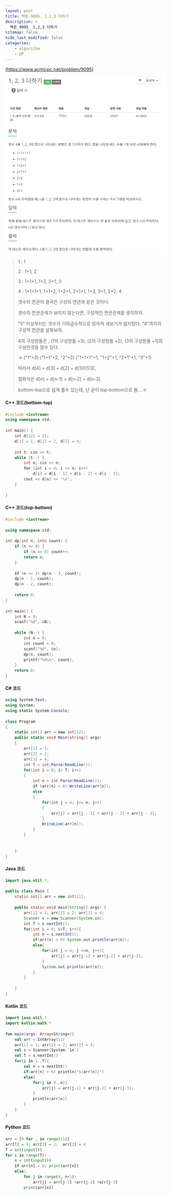 ```yaml
---
layout: post
title: 백준-9095. 1,2,3 더하기
description: >
  백준_9095_ 1,2,3 더하기
sitemap: false
hide_last_modified: false
categories:
    - algorithm
    - DP
---
```

[(https://www.acmicpc.net/problem/9095)](https://www.acmicpc.net/problem/9095)

![9295](/assets/img/BOJ_problem/9095.PNG)


> 1 : 1
> 
> 2 : 1+1, 2
> 
> 3 : 1+1+1, 1+2, 2+1, 3
> 
> 4 : 1+1+1+1, 1+1+2, 1+2+1, 2+1+1, 1+3, 3+1, 2+2, 4
> 
> 갯수의 연관이 결국은 구성의 연관과 같은 것이다.
> 
> 갯수의 연관관계가 보이지 않는다면, 구성적인 연관관계를 생각하자.
> 
> "5" 이상부터는 갯수가 기하급수적으로 많아져 세보기가 쉽지않다. "4"까지의 구성적 연관을 살펴보자.
> 
> 4의 구성원들은 , (1의 구성원들 +3), (2의 구성원들  +2), (3의 구성원들 +1)의 구성인것을 알수 있다.
> 
> -> ("1"+3) ("1+1"+2, "2"+2)  ("1+1+1"+1, "1+2"+1, "2+1"+1, "3"+1)
> 
> 따라서 d[4] = d[3] + d[2] + d[1]이므로,
> 
> 점화식은 d[n] = d[n-1] + d[n-2] + d[n-3].
> 
>bottom-top으로 쉽게 풀수 있는데, 난 굳이 top-bottom으로 품....ㅠ



#### C++ 코드(bottom-top)
```cpp
#include <iostream>
using namespace std;

int main() {
	int d[12] = {};
	d[1] = 1, d[2] = 2, d[3] = 4;

	int t; cin >> t;
	while (t--) {
		int n; cin >> n;
		for (int i = 4; i <= n; i++)
			d[i] = d[i - 1] + d[i - 2] + d[i - 3];
		cout << d[n] << '\n';
	}

}
```

#### C++ 코드(top-bottom)
```cpp
#include <iostream>

using namespace std;

int dp(int n, int& count) {
	if (n <= 0) {
		if (n == 0) count++;
		return n;
	}
	
	if (n >= 3) dp(n - 3, count);
	dp(n - 1, count);
	dp(n - 2, count);

	return 0;
}

int main() {
	int N = 0;
	scanf("%d", &N);

	while (N--) {
		int n = 0;
		int count = 0;
		scanf("%d", &n);
		dp(n, count);
		printf("%d\n", count);
	}
	return 0;
}
```



#### C# 코드

```c#
using System.Text;
using System;
using static System.Console;

class Program
{
    static int[] arr = new int[12];
    public static void Main(string[] args)
    {
        arr[1] = 1;
        arr[2] = 2;
        arr[3] = 4;
        int T = int.Parse(ReadLine());
        for(int i = 0; i< T; i++)
        {
            int n = int.Parse(ReadLine());
            if (arr[n] > 0) WriteLine(arr[n]);
            else
            {
                for(int j = 4; j<= n; j++)
                {
                    arr[j] = arr[j - 1] + arr[j - 2] + arr[j - 3];
                }
                WriteLine(arr[n]);
            }
        }


    }
}
```

#### Java 코드

```java
import java.util.*;

public class Main {
    static int[] arr = new int[11];

    public static void main(String[] args) {
        arr[1] = 1; arr[2] = 2; arr[3] = 4;
        Scanner s = new Scanner(System.in);
        int T = s.nextInt();
        for(int i = 0; i<T; i++){
            int n = s.nextInt();
            if(arr[n] > 0) System.out.println(arr[n]);
            else{
                for(int j = 4; j <=n; j++){
                    arr[j] = arr[j-1] + arr[j-2] + arr[j-3];
                }
                System.out.println(arr[n]);
            }
        }

    }
}


```


#### Kotlin 코드

```kotlin
import java.util.*
import kotlin.math.*

fun main(args: Array<String>){
    val arr = IntArray(11)
    arr[1] = 1; arr[2] = 2; arr[3] = 4;
    val s = Scanner(System.`in`)
    val T = s.nextInt()
    for(i in 1..T){
        val n = s.nextInt()
        if(arr[n] > 0) println("${arr[n]}")
        else{
            for(j in 4..n){
                arr[j] = arr[j-1] + arr[j-2] + arr[j-3];
            }
            println(arr[n])
        }
    }
}
```

#### Python 코드

```python
arr = [0 for _ in range(11)]
arr[1] = 1; arr[2] = 2;  arr[3] = 4
T = int(input())
for i in range(T):
    n = int(input())
    if arr[n] > 0: print(arr[n])
    else:
        for j in range(4, n+1):
            arr[j] = arr[j-1] +arr[j-2] +arr[j-3]
        print(arr[n])


```